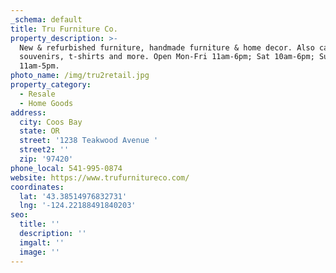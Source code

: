 ```yaml
---
_schema: default
title: Tru Furniture Co.
property_description: >-
  New & refurbished furniture, handmade furniture & home decor. Also carries
  souvenirs, t-shirts and more. Open Mon-Fri 11am-6pm; Sat 10am-6pm; Sun
  11am-5pm.
photo_name: /img/tru2retail.jpg
property_category:
  - Resale
  - Home Goods
address:
  city: Coos Bay
  state: OR
  street: '1238 Teakwood Avenue '
  street2: ''
  zip: '97420'
phone_local: 541-995-0874
website: https://www.trufurnitureco.com/
coordinates:
  lat: '43.38514976832731'
  lng: '-124.22188491840203'
seo:
  title: ''
  description: ''
  imgalt: ''
  image: ''
---
```

